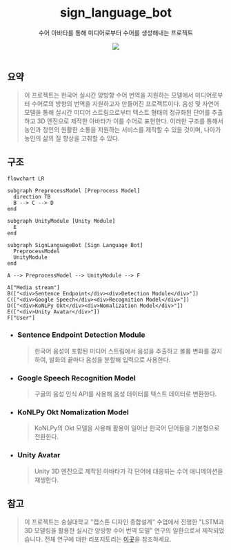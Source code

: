<div align=center>
  <h1>sign_language_bot</h1>
  <p>수어 아바타를 통해 미디어로부터 수어를 생성해내는 프로젝트</p>
  <img src="https://shields.io/badge/숭실대학교_제14회_캡스톤디자인_경진대회-Gold_Award-FFDC73.svg?&style=for-the-badge&logoColor=white"/><br>
</div>

<br>

<h2>요약</h2>
<blockquote>
  이 프로젝트는 한국어 실시간 양방향 수어 번역을 지원하는 모델에서 미디어로부터 수어로의 방향의 번역을 지원하고자 만들어진 프로젝트이다. 음성 및 자연어 모델을 통해 실시간 미디어 스트림으로부터 텍스트 형태의 정규화된 단어를 추출하고 3D 엔진으로 제작한 아바타가 이를 수어로 표현한다. 이러한 구조를 통해서 농인과 청인의 원활한 소통을 지원하는 서비스를 제작할 수 있을 것이며, 나아가 농인의 삶의 질 향상을 고취할 수 있다.
</blockquote>

<h2>구조</h2>

```mermaid
flowchart LR

subgraph PreprocessModel [Preprocess Model]
  direction TB
  B --> C --> D
end

subgraph UnityModule [Unity Module]
  E
end

subgraph SignLanguageBot [Sign Language Bot]
  PreprocessModel
  UnityModule
end

A --> PreprocessModel --> UnityModule --> F

A["Media stream"]
B(["<div>Sentence Endpoint</div><div>Detection Module</div>"])
C(["<div>Google Speech</div><div>Recognition Model</div>"])
D(["<div>KoNLPy Okt</div><div>Nomalization Model</div>"])
E(["<div>Unity Avatar</div>"])
F["User"]
```

<ul>
  <li>
    <h3>Sentence Endpoint Detection Module</h3>
    <blockquote>
      한국어 음성이 포함된 미디어 스트림에서 음성을 추출하고 볼륨 변화를 감지하여, 발화의 끝마다 음성을 분할해 입력으로 사용한다.
    </blockquote>
  </li>
  <li>
    <h3>Google Speech Recognition Model</h3>
    <blockquote>
      구글의 음성 인식 API를 사용해 음성 데이터를 텍스트 데이터로 변환한다.
    </blockquote>
  </li>
  <li>
    <h3>KoNLPy Okt Nomalization Model</h3>
    <blockquote>
      KoNLPy의 Okt 모델을 사용해 활용이 일어난 한국어 단어들을 기본형으로 전환한다.
    </blockquote>
  </li>
  <li>
    <h3>Unity Avatar</h3>
    <blockquote>
      Unity 3D 엔진으로 제작된 아바타가 각 단어에 대응되는 수어 애니메이션을 재생한다.
    </blockquote>
  </li>
</ul>

<h2>참고</h2>
<blockquote>
  <p>이 프로젝트는 숭실대학교 "캡스톤 디자인 종합설계" 수업에서 진행한 "LSTM과 3D 모델링을 활용한 실시간 양방향 수어 번역 모델" 연구의 일환으로서 제작되었습니다. 전체 연구에 대한 리포지토리는 <a href="https://github.com/legatalee/Sign-Language-Translation">이곳</a>을 참조하세요.</p>
</blockquote>

